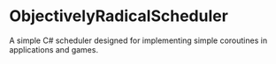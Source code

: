 ObjectivelyRadicalScheduler
===========================

A simple C# scheduler designed for implementing simple coroutines in applications and games.
